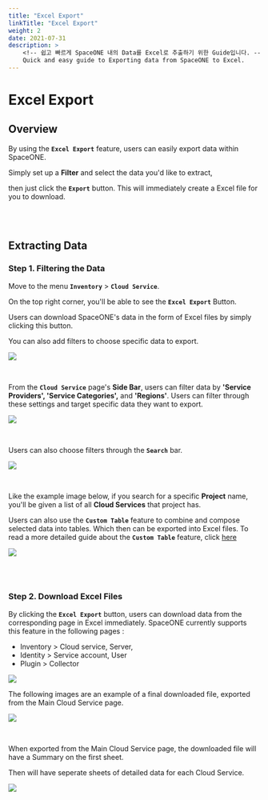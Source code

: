 ```yaml
---
title: "Excel Export"
linkTitle: "Excel Export"
weight: 2
date: 2021-07-31
description: >
    <!-- 쉽고 빠르게 SpaceONE 내의 Data를 Excel로 추출하기 위한 Guide입니다. -->
    Quick and easy guide to Exporting data from SpaceONE to Excel.
---
```



# Excel Export

## Overview

<!-- Excel export 기능을 이용해 손쉽게 SpaceONE내부의 데이터를 추출할 수 있습니다. -->
By using the **`Excel Export`** feature, users can easily export data within SpaceONE.

<!-- 원하는 데이터를 추출하기 위한 필터를 설정한 후, export를 누르면 바로 excel로 해당 데이터를 받을 수 있습니다.-->
Simply set up a **Filter** and select the data you'd like to extract, 

then just click the **`Export`** button. This will immediately create a Excel file for you to download.

<br>
<br>

## Extracting Data 
<!-- 데이터 추출하기 -->

### Step 1. Filtering the Data
<!-- Step 1. 데이터 필터링하기 -->

Move to the menu **`Inventory`** > **`Cloud Service`**.

On the top right corner, you'll be able to see the **`Excel Export`** Button.

Users can download SpaceONE's data in the form of Excel files by simply clicking this button.

You can also add filters to choose specific data to export.

![](/ko/docs/guides_v1/advanced/excel-export-img/excel_export_01.png)

<!-- 위의 사진의 Excel 모양 버튼을 클릭하면, 원하는 데이터를 엑셀로 받을 수 있습니다. 원하는 데이터를 가공하기 위해 여러 필터를 설정할 수 있습니다. -->


<br>

From the **`Cloud Service`** page's **Side Bar**, users can filter data by **'Service Providers', 'Service Categories',** and **'Regions'**. Users can filter through these settings and target specific data they want to export.

![](/ko/docs/guides_v1/advanced/img/filtered_cloud_service.png)

<!-- 클라우드 서비스 페이지에서는 왼쪽 사이드 바의 필터를 이용해 각 프로바이더 별, 각 서비스 특성 별, 리전 별로 데이터를 볼 수 있고 해당 데이터를 추출할 수 있습니다.-->


<br>

Users can also choose filters through the **`Search`** bar.

![](/ko/docs/guides_v1/advanced/excel-export-img/excel_export_02.png)

<!-- 더 나아가, 검색창에서도 원하는 필터를 선택할 수 있습니다. -->


<br>

Like the example image below, if you search for a specific **Project** name, you'll be given a list of all **Cloud Services** that project has.

Users can also use the **`Custom Table`** feature to combine and compose selected data into tables. Which then can be exported into Excel files. To read a more detailed guide about the **`Custom Table`** feature, click [here](/ko/docs/guides_v1/advanced/custom_table)


![](/ko/docs/guides_v1/advanced/excel-export-img/excel_export_03.png)

<!-- 예를 들어 이 검색 필터를 이용해 원하는 프로젝트를 검색하면, 위와 같이 프로젝트 별로 가지고 있는 클라우드 서비스를 한 눈에 볼 수 있습니다.이와 같은 방식으로 뒤의 목차에서 설명할 커스텀 테이블 기능을 활용해 원하는 데이터를 조합하여 테이블을 구성하고, 해당 데이터를 Excel로 추출할 수 있습니다. -->


<br>
<br>

### Step 2. Download Excel Files
<!--Step 2. Excel 다운받기-->

By clicking the **`Excel Export`** button, users can download data from the corresponding page in Excel immediately. SpaceONE currently supports this feature in the following pages : 
* Inventory > Cloud service, Server,
* Identity > Service account, User
* Plugin > Collector 

![](/ko/docs/guides_v1/advanced/img/2021-05-10-1.15.37.png)

<!-- SpaceONE 내에서 위와 같은 Excel 모양 버튼을 클릭하면 해당하는 페이지의 데이터를 바로 excel로 받아볼 수 있습니다. 현재 Cloud service, Server, User, Service account, Collector 페이지에서 해당 기능을 지원합니다. -->


The following images are an example of a final downloaded file, exported from the Main Cloud Service page.

![](/ko/docs/guides_v1/advanced/img/cloud_service_summary_excel.png)

<br>

When exported from the Main Cloud Service page, the downloaded file will have a Summary on the first sheet. 

Then will have seperate sheets of detailed data for each Cloud Service. 

![](/ko/docs/guides_v1/advanced/img/cloud_service_excel.png)

<!-- 예를 들어,Cloud service 메인 페이지에서 Export를 할 시에첫 Sheet에는 요약 정보가 들어가고 그 다음 Sheet부터는 각각의 Cloud Service에 대한 Detail 정보가 들어갑니다.-->



